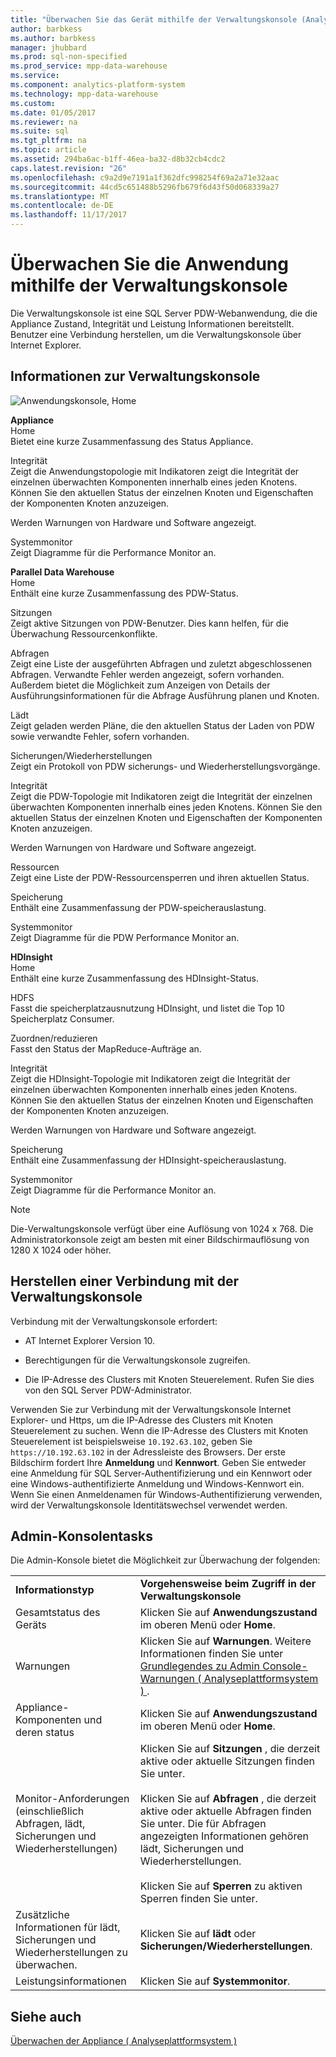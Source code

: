 ```yaml
---
title: "Überwachen Sie das Gerät mithilfe der Verwaltungskonsole (Analytics Platform System)"
author: barbkess
ms.author: barbkess
manager: jhubbard
ms.prod: sql-non-specified
ms.prod_service: mpp-data-warehouse
ms.service: 
ms.component: analytics-platform-system
ms.technology: mpp-data-warehouse
ms.custom: 
ms.date: 01/05/2017
ms.reviewer: na
ms.suite: sql
ms.tgt_pltfrm: na
ms.topic: article
ms.assetid: 294ba6ac-b1ff-46ea-ba32-d8b32cb4cdc2
caps.latest.revision: "26"
ms.openlocfilehash: c9a2d9e7191a1f362dfc998254f69a2a71e32aac
ms.sourcegitcommit: 44cd5c651488b5296fb679f6d43f50d068339a27
ms.translationtype: MT
ms.contentlocale: de-DE
ms.lasthandoff: 11/17/2017
---
```

# <a name="monitor-the-appliance-by-using-the-admin-console"></a>Überwachen Sie die Anwendung mithilfe der Verwaltungskonsole
Die Verwaltungskonsole ist eine SQL Server PDW-Webanwendung, die die Appliance Zustand, Integrität und Leistung Informationen bereitstellt. Benutzer eine Verbindung herstellen, um die Verwaltungskonsole über Internet Explorer.  
  
## <a name="About"></a>Informationen zur Verwaltungskonsole  
![Anwendungskonsole, Home](./media/monitor-the-appliance-by-using-the-admin-console/SQL_Server_PDW_AdminConsol_ApplHome.png "SQL_Server_PDW_AdminConsol_ApplHome")  
  
**Appliance**  
Home  
Bietet eine kurze Zusammenfassung des Status Appliance.  
  
Integrität  
Zeigt die Anwendungstopologie mit Indikatoren zeigt die Integrität der einzelnen überwachten Komponenten innerhalb eines jeden Knotens. Können Sie den aktuellen Status der einzelnen Knoten und Eigenschaften der Komponenten Knoten anzuzeigen.  
  
Werden Warnungen von Hardware und Software angezeigt.  
  
Systemmonitor  
Zeigt Diagramme für die Performance Monitor an.  
  
**Parallel Data Warehouse**  
Home  
Enthält eine kurze Zusammenfassung des PDW-Status.  
  
Sitzungen  
Zeigt aktive Sitzungen von PDW-Benutzer. Dies kann helfen, für die Überwachung Ressourcenkonflikte.  
  
Abfragen  
Zeigt eine Liste der ausgeführten Abfragen und zuletzt abgeschlossenen Abfragen. Verwandte Fehler werden angezeigt, sofern vorhanden. Außerdem bietet die Möglichkeit zum Anzeigen von Details der Ausführungsinformationen für die Abfrage Ausführung planen und Knoten.  
  
Lädt  
Zeigt geladen werden Pläne, die den aktuellen Status der Laden von PDW sowie verwandte Fehler, sofern vorhanden.  
  
Sicherungen/Wiederherstellungen  
Zeigt ein Protokoll von PDW sicherungs- und Wiederherstellungsvorgänge.  
  
Integrität  
Zeigt die PDW-Topologie mit Indikatoren zeigt die Integrität der einzelnen überwachten Komponenten innerhalb eines jeden Knotens. Können Sie den aktuellen Status der einzelnen Knoten und Eigenschaften der Komponenten Knoten anzuzeigen.  
  
Werden Warnungen von Hardware und Software angezeigt.  
  
Ressourcen  
Zeigt eine Liste der PDW-Ressourcensperren und ihren aktuellen Status.  
  
Speicherung  
Enthält eine Zusammenfassung der PDW-speicherauslastung.  
  
Systemmonitor  
Zeigt Diagramme für die PDW Performance Monitor an.  
  
**HDInsight**  
Home  
Enthält eine kurze Zusammenfassung des HDInsight-Status.  
  
HDFS  
Fasst die speicherplatzausnutzung HDInsight, und listet die Top 10 Speicherplatz Consumer.  
  
Zuordnen/reduzieren  
Fasst den Status der MapReduce-Aufträge an.  
  
Integrität  
Zeigt die HDInsight-Topologie mit Indikatoren zeigt die Integrität der einzelnen überwachten Komponenten innerhalb eines jeden Knotens. Können Sie den aktuellen Status der einzelnen Knoten und Eigenschaften der Komponenten Knoten anzuzeigen.  
  
Werden Warnungen von Hardware und Software angezeigt.  
  
Speicherung  
Enthält eine Zusammenfassung der HDInsight-speicherauslastung.  
  
Systemmonitor  
Zeigt Diagramme für die Performance Monitor an.  
  
> [!NOTE]  
> Die-Verwaltungskonsole verfügt über eine Auflösung von 1024 x 768. Die Administratorkonsole zeigt am besten mit einer Bildschirmauflösung von 1280 X 1024 oder höher.  
  
## <a name="Connect"></a>Herstellen einer Verbindung mit der Verwaltungskonsole  
Verbindung mit der Verwaltungskonsole erfordert:  
  
-   AT Internet Explorer Version 10.  
  
-   Berechtigungen für die Verwaltungskonsole zugreifen. <!-- MISSING LINKS See [Grant Permissions to Use the Admin Console &#40;SQL Server PDW&#41;](../sqlpdw/grant-permissions-to-use-the-admin-console-sql-server-pdw.md).  -->  
  
-   Die IP-Adresse des Clusters mit Knoten Steuerelement.  Rufen Sie dies von den SQL Server PDW-Administrator.  
  
Verwenden Sie zur Verbindung mit der Verwaltungskonsole Internet Explorer- und Https, um die IP-Adresse des Clusters mit Knoten Steuerelement zu suchen. Wenn die IP-Adresse des Clusters mit Knoten Steuerelement ist beispielsweise `10.192.63.102`, geben Sie `https://10.192.63.102` in der Adressleiste des Browsers. Der erste Bildschirm fordert Ihre **Anmeldung** und **Kennwort**. Geben Sie entweder eine Anmeldung für SQL Server-Authentifizierung und ein Kennwort oder eine Windows-authentifizierte Anmeldung und Windows-Kennwort ein. Wenn Sie einen Anmeldenamen für Windows-Authentifizierung verwenden, wird der Verwaltungskonsole Identitätswechsel verwendet werden.  
  
## <a name="RelatedTasks"></a>Admin-Konsolentasks  
Die Admin-Konsole bietet die Möglichkeit zur Überwachung der folgenden:  
  
|||  
|-|-|  
|**Informationstyp**|**Vorgehensweise beim Zugriff in der Verwaltungskonsole**|  
|Gesamtstatus des Geräts|Klicken Sie auf **Anwendungszustand** im oberen Menü oder **Home**.|  
|Warnungen|Klicken Sie auf **Warnungen**. Weitere Informationen finden Sie unter [Grundlegendes zu Admin Console-Warnungen &#40; Analyseplattformsystem &#41; ](understanding-admin-console-alerts.md).|  
|Appliance-Komponenten und deren status|Klicken Sie auf **Anwendungszustand** im oberen Menü oder **Home**.|  
|Monitor-Anforderungen (einschließlich Abfragen, lädt, Sicherungen und Wiederherstellungen)|Klicken Sie auf **Sitzungen** , die derzeit aktive oder aktuelle Sitzungen finden Sie unter.<br /><br />Klicken Sie auf **Abfragen** , die derzeit aktive oder aktuelle Abfragen finden Sie unter. Die für Abfragen angezeigten Informationen gehören lädt, Sicherungen und Wiederherstellungen.<br /><br />Klicken Sie auf **Sperren** zu aktiven Sperren finden Sie unter.|  
|Zusätzliche Informationen für lädt, Sicherungen und Wiederherstellungen zu überwachen.|Klicken Sie auf **lädt** oder **Sicherungen/Wiederherstellungen**.|  
|Leistungsinformationen|Klicken Sie auf **Systemmonitor**.|  
  
## <a name="see-also"></a>Siehe auch  
[Überwachen der Appliance &#40; Analyseplattformsystem &#41;](appliance-monitoring.md)  
  
